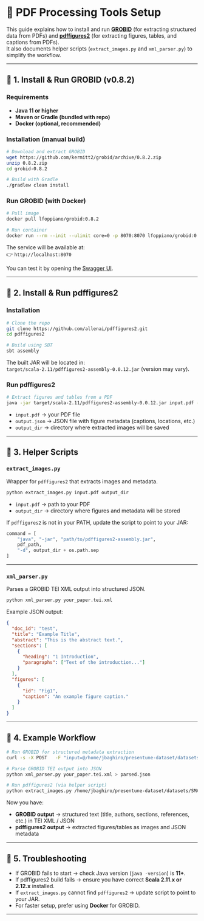 # 📄 PDF Processing Tools Setup  
This guide explains how to install and run **[GROBID](https://github.com/kermitt2/grobid)** (for extracting structured data from PDFs) and **[pdffigures2](https://github.com/allenai/pdffigures2)** (for extracting figures, tables, and captions from PDFs).  
It also documents helper scripts (`extract_images.py` and `xml_parser.py`) to simplify the workflow.

---

## 🔹 1. Install & Run GROBID (v0.8.2)

### Requirements
- **Java 11 or higher**
- **Maven or Gradle (bundled with repo)**
- **Docker (optional, recommended)**

### Installation (manual build)
```bash
# Download and extract GROBID
wget https://github.com/kermitt2/grobid/archive/0.8.2.zip
unzip 0.8.2.zip
cd grobid-0.8.2

# Build with Gradle
./gradlew clean install
```

### Run GROBID (with Docker)
```bash
# Pull image
docker pull lfoppiano/grobid:0.8.2

# Run container
docker run --rm --init --ulimit core=0 -p 8070:8070 lfoppiano/grobid:0.8.2
```

The service will be available at:  
👉 `http://localhost:8070`  

You can test it by opening the [Swagger UI](http://localhost:8070/swagger-ui.html).

---

## 🔹 2. Install & Run pdffigures2

### Installation
```bash
# Clone the repo
git clone https://github.com/allenai/pdffigures2.git
cd pdffigures2

# Build using SBT
sbt assembly
```

The built JAR will be located in:  
`target/scala-2.11/pdffigures2-assembly-0.0.12.jar` (version may vary).

### Run pdffigures2
```bash
# Extract figures and tables from a PDF
java -jar target/scala-2.11/pdffigures2-assembly-0.0.12.jar input.pdf -g output.json -d output_dir
```

- `input.pdf` → your PDF file  
- `output.json` → JSON file with figure metadata (captions, locations, etc.)  
- `output_dir` → directory where extracted images will be saved  

---

## 🔹 3. Helper Scripts

### `extract_images.py`
Wrapper for `pdffigures2` that extracts images and metadata.

```bash
python extract_images.py input.pdf output_dir
```

- `input.pdf` → path to your PDF  
- `output_dir` → directory where figures and metadata will be stored  

If `pdffigures2` is not in your PATH, update the script to point to your JAR:
```python
command = [
    "java", "-jar", "path/to/pdffigures2-assembly.jar",
    pdf_path,
    "-d", output_dir + os.path.sep
]
```

---

### `xml_parser.py`
Parses a GROBID TEI XML output into structured JSON.

```bash
python xml_parser.py your_paper.tei.xml
```

Example JSON output:
```json
{
  "doc_id": "test",
  "title": "Example Title",
  "abstract": "This is the abstract text.",
  "sections": [
    {
      "heading": "1 Introduction",
      "paragraphs": ["Text of the introduction..."]
    }
  ],
  "figures": [
    {
      "id": "Fig1",
      "caption": "An example figure caption."
    }
  ]
}
```

---

## 🔹 4. Example Workflow

```bash
# Run GROBID for structured metadata extraction
curl -s -X POST   -F "input=@/home/jbaghiro/presentune-dataset/datasets/SMAR/test.pdf"   -F "consolidateCitations=1"   http://localhost:8070/api/processFulltextDocument   -o your_paper.tei.xml

# Parse GROBID TEI output into JSON
python xml_parser.py your_paper.tei.xml > parsed.json

# Run pdffigures2 (via helper script)
python extract_images.py /home/jbaghiro/presentune-dataset/datasets/SMAR/test.pdf figures_out/
```

Now you have:
- **GROBID output** → structured text (title, authors, sections, references, etc.) in TEI XML / JSON  
- **pdffigures2 output** → extracted figures/tables as images and JSON metadata  

---

## 🔹 5. Troubleshooting
- If GROBID fails to start → check Java version (`java -version`) is **11+**.  
- If pdffigures2 build fails → ensure you have correct **Scala 2.11.x or 2.12.x** installed.  
- If `extract_images.py` cannot find `pdffigures2` → update script to point to your JAR.  
- For faster setup, prefer using **Docker** for GROBID.  

---
